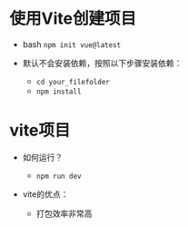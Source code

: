 # 使用Vite创建项目

- bash `npm init vue@latest`

- 默认不会安装依赖，按照以下步骤安装依赖：
  - `cd your_filefolder`
  - `npm install`



# vite项目

- 如何运行？
  - `npm run dev`

- vite的优点：
  - 打包效率非常高